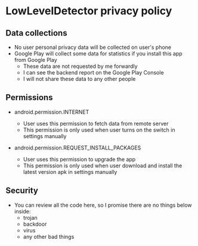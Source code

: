# LowLevelDetector privacy policy

## Data collections

- No user personal privacy data will be collected on user's phone
- Google Play will collect some data for statistics if you install this app from Google Play
  - These data are not requested by me forwardly
  - I can see the backend report on the Google Play Console
  - I will not share these data to any other people

## Permissions

- android.permission.INTERNET
  - User uses this permission to fetch data from remote server
  - This permission is only used when user turns on the switch in settings manually
  
- android.permission.REQUEST_INSTALL_PACKAGES
  - User uses this permission to upgrade the app
  - This permission is only used when user download and install the latest version apk in settings manually

## Security

- You can review all the code here, so I promise there are no things below inside:
  - trojan
  - backdoor
  - virus
  - any other bad things
